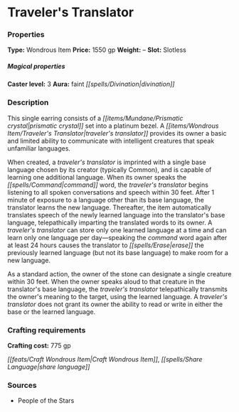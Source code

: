 ﻿---
Title: "Traveler's Translator"
Type: "Wondrous Item"
Price: "1550 gp"
Weight: "–"
Slot: "Slotless"
Caster level: "3"
Aura: "faint divination"
Description: |
  "This single earring consists of a prismatic crystal set into a platinum bezel. A _traveler's translator_ provides its owner a basic and limited ability to communicate with intelligent creatures that speak unfamiliar languages.
  When created, a _traveler's translator_ is imprinted with a single base language chosen by its creator (typically Common), and is capable of learning one additional language. When its owner speaks the command word, the _traveler's translator_ begins listening to all spoken conversations and speech within 30 feet. After 1 minute of exposure to a language other than its base language, the translator learns the new language. Thereafter, the item automatically translates speech of the newly learned language into the translator's base language, telepathically imparting the translated words to its owner. A _traveler's translator_ can store only one learned language at a time and can learn only one language per day—speaking the command word again after at least 24 hours causes the translator to erase the previously learned language (but not its base language) to make room for a new language.
  As a standard action, the owner of the stone can designate a single creature within 30 feet. When the owner speaks aloud to that creature in the translator's base language, the _traveler's translator_ telepathically transmits the owner's meaning to the target, using the learned language. A _traveler's translator_ does not grant its owner the ability to read or write in either the base or the learned language."
Crafting cost: "775 gp"
Sources: "['People of the Stars']"
---

# Traveler's Translator

### Properties

**Type:** Wondrous Item **Price:** 1550 gp **Weight:** – **Slot:** Slotless

##### Magical properties

**Caster level:** 3 **Aura:** faint _[[spells/Divination|divination]]_

### Description

This single earring consists of a _[[items/Mundane/Prismatic crystal|prismatic crystal]]_ set into a platinum bezel. A _[[items/Wondrous Item/Traveler's Translator|traveler's translator]]_ provides its owner a basic and limited ability to communicate with intelligent creatures that speak unfamiliar languages.

When created, a _traveler's translator_ is imprinted with a single base language chosen by its creator (typically Common), and is capable of learning one additional language. When its owner speaks the _[[spells/Command|command]]_ word, the _traveler's translator_ begins listening to all spoken conversations and speech within 30 feet. After 1 minute of exposure to a language other than its base language, the translator learns the new language. Thereafter, the item automatically translates speech of the newly learned language into the translator's base language, telepathically imparting the translated words to its owner. A _traveler's translator_ can store only one learned language at a time and can learn only one language per day—speaking the _command_ word again after at least 24 hours causes the translator to _[[spells/Erase|erase]]_ the previously learned language (but not its base language) to make room for a new language.

As a standard action, the owner of the stone can designate a single creature within 30 feet. When the owner speaks aloud to that creature in the translator's base language, the _traveler's translator_ telepathically transmits the owner's meaning to the target, using the learned language. A _traveler's translator_ does not grant its owner the ability to read or write in either the base or the learned language.

### Crafting requirements

**Crafting cost:** 775 gp

_[[feats/Craft Wondrous Item|Craft Wondrous Item]]_, _[[spells/Share Language|share language]]_

### Sources

* People of the Stars